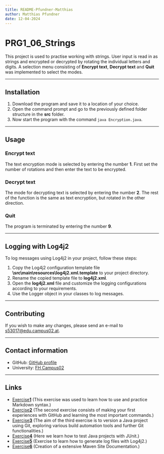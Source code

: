 ```yaml
---
title: README-Pfundner-Matthias
author: Matthias Pfundner
date: 12-04-2024
---
```


# PRG1_06_Strings

This project is used to practise working with strings.
User input is read in as strings and encrypted or decrypted by rotating the individual letters and digits.
A selection menu consisting of **Encrypt text**, **Decrypt text** and **Quit** was implemented to select the modes.

---

## Installation

1. Download the program and save it to a location of your choice.
2. Open the command prompt and go to the previously defined folder structure in the **src** folder. 
3. Now start the program with the command `java Encryption.java`.

---

## Usage

### Encrypt text

The text encryption mode is selected by entering the number **1**.
First set the number of rotations and then enter the text to be encrypted.

### Decrypt text

The mode for decrypting text is selected by entering the number **2**.
The rest of the function is the same as text encryption, but rotated in the other direction.

### Quit

The program is terminated by entering the number **9**.

---

## Logging with Log4j2

To log messages using Log4j2 in your project, follow these steps:

1. Copy the Log4j2 configuration template file **\src\main\resources\log4j2.xml.template** to your project directory.
2. Rename the copied template file to **log4j2.xml**.
3. Open the **log4j2.xml** file and customize the logging configurations according to your requirements.
4. Use the Logger object in your classes to log messages.

---

## Contributing

If you wish to make any changes, please send an e-mail to s53017@edu.campus02.at.

---

## Contact information

- GitHub: [GitHub profile](https://github.com/MatthiasPfundner)
- University: [FH Campus02](https://www.campus02.at/?gad_source=1&gclid=CjwKCAjwt-OwBhBnEiwAgwzrUm5qxa6le-LMQ59hw1gi6O-nfOe2BvSq512Z-IZF02WMc0itUDrUWBoC0rEQAvD_BwE)

---

## Links

- [Exercise**1**](exercise1.md) (This exercise was used to learn how to use and practice Markdown syntax.)
- [Exercise**2**](exercise2.md) (The second exercise consists of making your first experiences with GitHub and
learning the most important commands.)
- [Exercise**3**](exercise3.md) (The aim of the third exercise is to version a Java project using Git,
exploring various build automation tools and further Git functionalities.)
- [Exercise**4**](exercise4.md) (Here we learn how to test Java projects with JUnit.)
- [Exercise**5**](exercise5.md) (Exercise to learn how to generate log files with Log4j2.)
- [Exercise**6**](exercise6.md) (Creation of a extensive Maven Site Documentation.)